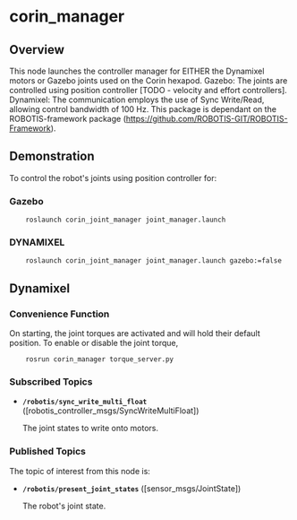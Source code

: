 # corin_manager

## Overview
This node launches the controller manager for EITHER the Dynamixel motors or Gazebo joints used on the Corin hexapod. 
Gazebo: The joints are controlled using position controller [TODO - velocity and effort controllers].
Dynamixel: The communication employs the use of Sync Write/Read, allowing control bandwidth of 100 Hz. This package is dependant on the ROBOTIS-framework package (https://github.com/ROBOTIS-GIT/ROBOTIS-Framework).

## Demonstration
To control the robot's joints using position controller for:
### Gazebo

        roslaunch corin_joint_manager joint_manager.launch

### DYNAMIXEL

        roslaunch corin_joint_manager joint_manager.launch gazebo:=false

## Dynamixel
### Convenience Function
On starting, the joint torques are activated and will hold their default position. To enable or disable the joint torque,

		rosrun corin_manager torque_server.py

### Subscribed Topics

* **`/robotis/sync_write_multi_float`** ([robotis_controller_msgs/SyncWriteMultiFloat])

    The joint states to write onto motors.

### Published Topics

The topic of interest from this node is:

* **`/robotis/present_joint_states`** ([sensor_msgs/JointState])

    The robot's joint state.